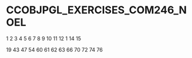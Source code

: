 # CCOBJPGL_EXERCISES_COM246_NOEL


1
2
3
4
5
6
7
8
9
10
11
12
1
14
15

19
43
47
54
60
61
62
63
66
70
72
74
76
